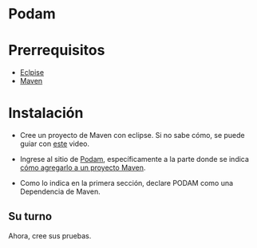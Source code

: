 # Podam

# Prerrequisitos
- [Eclpise](http://www.eclipse.org/)
- [Maven](https://maven.apache.org/)

# Instalación
- Cree un proyecto de Maven con eclipse. Si no sabe cómo, se puede guiar con [este](https://www.youtube.com/watch?v=X8lu7Oi23YQ) video.

- Ingrese al sitio de [Podam](https://mtedone.github.io/podam/), específicamente a la parte donde se indica [cómo agregarlo a un proyecto Maven](https://mtedone.github.io/podam/usage.html).

- Como lo indica en la primera sección, declare PODAM como una Dependencia de Maven.

## Su turno
Ahora, cree sus pruebas.